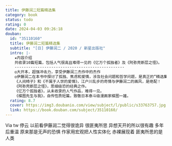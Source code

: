 ```yaml
---
title: 伊藤润二短篇精选集
category: book
status: todo
rating: 0
date: 2024-04-03 09:26:18
douban:
  id: "35110160"
  title: 伊藤润二短篇精选集
  subtitle: "[日] 伊藤润二 / 2020 / 新星出版社"
  intro: |-
    ★内容介绍
    共收录10篇短篇，包括人气很高且难得一见的《亿万个孤独者》及《阿弥壳断层之怪》。
    ------------------------------------------------
    ◎大开本，超强冲击力，享受伊藤润二杰作中的杰作
    ◎伊藤润二在本书中探讨了孤独、焦虑和爱情，涉及社会问题和哲学问题，是真正的“精选集”。
    《人间椅子》和《不属于人世的爱情》，江户川乱步的奇情与伊藤润二的画风，是绝配！
    《阿弥壳断层之怪》，思细级恐的经典之作。
    《亿万个孤独者》，从未收录的人气作品，难得一见。
    《楳图先生与我》，自传性质短篇，致敬日本泰斗级漫画家楳图一雄。
  rating: 8.7
  cover: https://img3.doubanio.com/view/subject/l/public/s33763757.jpg
  link: https://book.douban.com/subject/35110160/
---
```


Via tw 停云 以前看伊藤润二觉得很诡异 很匪夷所思 异想天开的所以很有趣 多年后重温 原来那是无声的恐惧 作家用宏观把人性实体化 赤裸展现着 匪夷所思的是人类
